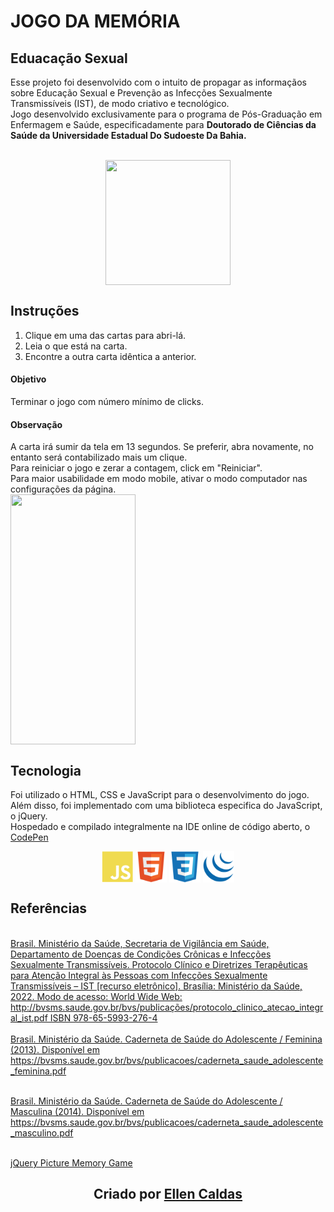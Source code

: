 <h1> JOGO DA MEMÓRIA </h1> 
<h2> Eduacação Sexual </h2>
<p> Esse projeto foi desenvolvido com o intuito de propagar as informaçãos sobre Educação Sexual e Prevenção as Infecções Sexualmente Transmissíveis (IST), de modo criativo e tecnológico. <br> Jogo desenvolvido exclusivamente para o programa de Pós-Graduação em Enfermagem e Saúde, especificadamente para <strong> Doutorado de Ciências da Saúde da Universidade Estadual Do Sudoeste Da Bahia.</strong> </p>
<div align="center">
  <div style="display: inline_block"><br>
  <img align="center" height="200" width="200" src="https://i.pinimg.com/originals/74/a7/3a/74a73a5eae784e53143ed440531e54c2.jpg">
</div>

<div align="left">
<h2> Instruções </h2>
<ol>
  <li>Clique em uma das cartas para abri-lá. </li>
  <li>Leia o que está na carta. </li>
  <li>Encontre a outra carta idêntica a anterior.</li>
</ol> 
  <h4> Objetivo </h4>
  <p> Terminar o jogo com número mínimo de clicks.</p> 
  
  <h4> <strong> Observação </strong> </h4>
  <p>A carta irá sumir da tela em 13 segundos. Se preferir, abra novamente, no entanto será contabilizado mais um clique. 
    <br>Para reiniciar o jogo e zerar a contagem, click em "Reiniciar". 
    <br> Para maior usabilidade em modo mobile, ativar o modo computador nas configurações da página. 
    <br> <img align="center"  height="400" width="200" src="https://i.pinimg.com/564x/c5/7c/26/c57c26cb3a4d154624060e825ba7fb7d.jpg">
    <br>
  </p> 

  
  <h2> Tecnologia </h2> 
  <p> Foi utilizado o HTML, CSS e JavaScript para o desenvolvimento do jogo. Além disso, foi implementado com uma biblioteca especifica do JavaScript, o jQuery. <br> Hospedado e compilado integralmente na IDE online de código aberto, o <a href="https://codepen.io/ellen2121/full/KKemWPz" target="_blank">CodePen</a> </p> 
</div>
  <div align="center">
    <img align="center" alt="Js" height="50" width="50" src="https://raw.githubusercontent.com/devicons/devicon/master/icons/javascript/javascript-plain.svg">
    <img align="center" alt="HTML" height="50" width="50" src="https://raw.githubusercontent.com/devicons/devicon/master/icons/html5/html5-original.svg">
    <img align="center" alt="CSS" height="50" width="50" src="https://raw.githubusercontent.com/devicons/devicon/master/icons/css3/css3-original.svg">
    <img align="center" alt="CSS" height="50" width="50" src="https://raw.githubusercontent.com/devicons/devicon/master/icons/jquery/jquery-original.svg">
  </div>
  <div align="left">
    <h2> Referências </h2> 
    <p><br><a href="http://bvsms.saude.gov.br/bvs/publicações/protocolo_clinico_atecao_integral_ist.pdf " target="_blank">Brasil. Ministério da Saúde, Secretaria de Vigilância em Saúde, Departamento de Doenças de Condições Crônicas e Infecções Sexualmente Transmissíveis. Protocolo Clínico e Diretrizes Terapêuticas para Atenção Integral às Pessoas com Infecções Sexualmente Transmissíveis – IST [recurso eletrônico]. Brasília: Ministério da Saúde, 2022. Modo de acesso: World Wide Web: http://bvsms.saude.gov.br/bvs/publicações/protocolo_clinico_atecao_integral_ist.pdf ISBN 978-65-5993-276-4</a> <br> <br>
 <a href="https://bvsms.saude.gov.br/bvs/publicacoes/caderneta_saude_adolescente_feminina.pdf" target="_blank">Brasil. Ministério da Saúde. Caderneta de Saúde do Adolescente / Feminina (2013). Disponível em https://bvsms.saude.gov.br/bvs/publicacoes/caderneta_saude_adolescente_feminina.pdf</a> <br> <br>
      
<a href="https://bvsms.saude.gov.br/bvs/publicacoes/caderneta_saude_adolescente_masculino.pdf" target="_blank">Brasil. Ministério da Saúde. Caderneta de Saúde do Adolescente / Masculina (2014). Disponível em https://bvsms.saude.gov.br/bvs/publicacoes/caderneta_saude_adolescente_masculino.pdf</a> <br><br>
      
<a href="https://codepen.io/mel/full/Axgqge" target="_blank">jQuery Picture Memory Game </a> <br>
   </p>
  </div> 
  <h2> Criado por <a href="https://www.linkedin.com/in/ellen-maria-da-silva-caldas-4824b01a7/" target="_blank"> Ellen Caldas</a> </h2>
  
